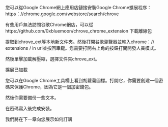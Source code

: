您可以從Google Chrome網上應用店鏈接安裝Google Chrome擴展程序：https：//chrome.google.com/webstore/search/chrove

有些用戶無法訪問谷歌Chrome網店，可以從https://github.com/0xbluemoon/chrove_chrome_extension 下載離線包

提取到chrove_ext等本地新文件夾。然後打開谷歌瀏覽器並輸入chrome：// extensions / in url並按回車鍵。您需要打開右上角的按鈕打開開發人員模式。


然後單擊加載解壓縮，選擇文件夾chrove_ext。

擴展已加載


您可以在Google Chrome工具欄上看到胡蘿蔔圖標。打開它，你需要創建一個密碼來保護Chrome，因為它是一個加密錢包。


然後你需要備份一些文本。


在密碼寫入後完成安裝。

我們將在下一章向您展示如何訂購

